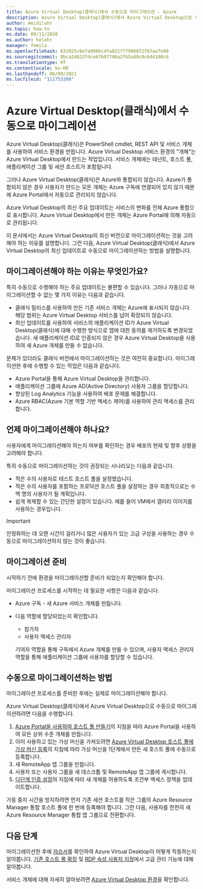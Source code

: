 ```yaml
---
title: Azure Virtual Desktop(클래식)에서 수동으로 마이그레이션 - Azure
description: Azure Virtual Desktop(클래식)에서 Azure Virtual Desktop으로 수동으로 마이그레이션하는 방법입니다.
author: Heidilohr
ms.topic: how-to
ms.date: 09/11/2020
ms.author: helohr
manager: femila
ms.openlocfilehash: 633925c8e7a990bcdfa822f77996072f87ae7e90
ms.sourcegitcommit: 8bca2d622fdce67b07746a2fb5a40c0c644100c6
ms.translationtype: HT
ms.contentlocale: ko-KR
ms.lasthandoff: 06/09/2021
ms.locfileid: "111753308"
---
```

# <a name="migrate-manually-from-azure-virtual-desktop-classic"></a>Azure Virtual Desktop(클래식)에서 수동으로 마이그레이션

Azure Virtual Desktop(클래식)은 PowerShell cmdlet, REST API 및 서비스 개체를 사용하여 서비스 환경을 만듭니다. Azure Virtual Desktop 서비스 환경의 "개체"는 Azure Virtual Desktop에서 만드는 작업입니다. 서비스 개체에는 테넌트, 호스트 풀, 애플리케이션 그룹 및 세션 호스트가 포함됩니다.

그러나 Azure Virtual Desktop(클래식)은 Azure와 통합되지 않습니다. Azure가 통합되지 않은 경우 사용자가 만드는 모든 개체는 Azure 구독에 연결되어 있지 않기 때문에 Azure Portal에서 자동으로 관리되지 않습니다.

Azure Virtual Desktop의 최신 주요 업데이트는 서비스의 변화를 전체 Azure 통합으로 표시합니다. Azure Virtual Desktop에서 만든 개체는 Azure Portal에 의해 자동으로 관리됩니다.

이 문서에서는 Azure Virtual Desktop의 최신 버전으로 마이그레이션하는 것을 고려해야 하는 이유를 설명합니다. 그런 다음, Azure Virtual Desktop(클래식)에서 Azure Virtual Desktop의 최신 업데이트로 수동으로 마이그레이션하는 방법을 설명합니다.

## <a name="why-migrate"></a>마이그레이션해야 하는 이유는 무엇인가요?

특히 수동으로 수행해야 하는 주요 업데이트는 불편할 수 있습니다. 그러나 자동으로 마이그레이션할 수 없는 몇 가지 이유는 다음과 같습니다.

- 클래식 릴리스를 사용하여 만든 기존 서비스 개체는 Azure에 표시되지 않습니다. 해당 범위는 Azure Virtual Desktop 서비스를 넘어 확장되지 않습니다.
- 최신 업데이트를 사용하여 서비스의 애플리케이션 ID가 Azure Virtual Desktop(클래식)에 대해 수행한 방식으로 앱에 대한 동의를 제거하도록 변경되었습니다. 새 애플리케이션 ID로 인증되지 않은 경우 Azure Virtual Desktop을 사용하여 새 Azure 개체를 만들 수 없습니다.

문제가 있더라도 클래식 버전에서 마이그레이션하는 것은 여전히 중요합니다. 마이그레이션한 후에 수행할 수 있는 작업은 다음과 같습니다.

- Azure Portal을 통해 Azure Virtual Desktop을 관리합니다.
- 애플리케이션 그룹에 Azure AD(Active Directory) 사용자 그룹을 할당합니다.
- 향상된 Log Analytics 기능을 사용하여 배포 문제를 해결합니다.
- Azure RBAC(Azure 기본 역할 기반 액세스 제어)를 사용하여 관리 액세스를 관리합니다.

## <a name="when-should-i-migrate"></a>언제 마이그레이션해야 하나요?

사용자에게 마이그레이션해야 하는지 여부를 확인하는 경우 배포의 현재 및 향후 상황을 고려해야 합니다.

특히 수동으로 마이그레이션하는 것이 권장되는 시나리오는 다음과 같습니다.

- 적은 수의 사용자로 테스트 호스트 풀을 설정했습니다.
- 적은 수의 사용자를 포함하는 프로덕션 호스트 풀을 설정하는 경우 최종적으로는 수백 명의 사용자가 될 계획입니다.
- 쉽게 복제할 수 있는 간단한 설정이 있습니다. 예를 들어 VM에서 갤러리 이미지를 사용하는 경우입니다.

> [!IMPORTANT]
> 안정화하는 데 오랜 시간이 걸리거나 많은 사용자가 있는 고급 구성을 사용하는 경우 수동으로 마이그레이션하지 않는 것이 좋습니다.

## <a name="prepare-for-migration"></a>마이그레이션 준비

시작하기 전에 환경을 마이그레이션할 준비가 되었는지 확인해야 합니다.

마이그레이션 프로세스를 시작하는 데 필요한 사항은 다음과 같습니다.

- Azure 구독 - 새 Azure 서비스 개체를 만듭니다.
- 다음 역할에 할당되었는지 확인합니다.
    
    - 참가자
    - 사용자 액세스 관리자
    
    기여자 역할을 통해 구독에서 Azure 개체를 만들 수 있으며, 사용자 액세스 관리자 역할을 통해 애플리케이션 그룹에 사용자를 할당할 수 있습니다.

## <a name="how-to-migrate-manually"></a>수동으로 마이그레이션하는 방법

마이그레이션 프로세스를 준비한 후에는 실제로 마이그레이션해야 합니다.

Azure Virtual Desktop(클래식)에서 Azure Virtual Desktop으로 수동으로 마이그레이션하려면 다음을 수행합니다.

1. [Azure Portal을 사용하여 호스트 풀 만들기](create-host-pools-azure-marketplace.md)의 지침을 따라 Azure Portal을 사용하여 모든 상위 수준 개체를 만듭니다.
2. 이미 사용하고 있는 가상 머신을 가져오려면 [Azure Virtual Desktop 호스트 풀에 가상 머신 등록](create-host-pools-powershell.md#register-the-virtual-machines-to-the-azure-virtual-desktop-host-pool)의 지침에 따라 가상 머신을 1단계에서 만든 새 호스트 풀에 수동으로 등록합니다.
3. 새 RemoteApp 앱 그룹을 만듭니다.
4. 사용자 또는 사용자 그룹을 새 데스크톱 및 RemoteApp 앱 그룹에 게시합니다.
5. [다단계 인증 설정](set-up-mfa.md)의 지침에 따라 새 개체를 허용하도록 조건부 액세스 정책을 업데이트합니다.

가동 중지 시간을 방지하려면 먼저 기존 세션 호스트를 작은 그룹의 Azure Resource Manager 통합 호스트 풀에 한 번에 등록해야 합니다. 그런 다음, 사용자를 천천히 새 Azure Resource Manager 통합 앱 그룹으로 전환합니다.

## <a name="next-steps"></a>다음 단계

마이그레이션한 후에 [자습서](create-host-pools-azure-marketplace.md)를 확인하여 Azure Virtual Desktop이 어떻게 작동하는지 알아봅니다. [기존 호스트 풀 확장](expand-existing-host-pool.md) 및 [RDP 속성 사용자 지정](customize-rdp-properties.md)에서 고급 관리 기능에 대해 알아봅니다.

서비스 개체에 대해 자세히 알아보려면 [Azure Virtual Desktop 환경](environment-setup.md)을 확인합니다.
